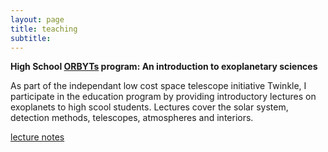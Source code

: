 ```yaml
---
layout: page
title: teaching
subtitle: 
---
```


**High School [ORBYTs](http://www.twinkle-spacemission.co.uk/orbyts/) program: An introduction to exoplanetary sciences**

As part of the independant low cost space telescope initiative Twinkle, I participate in the education program by providing introductory lectures on exoplanets to high scool students. Lectures cover the solar system, detection methods, telescopes, atmospheres and interiors. 

[lecture notes](https://liveuclac-my.sharepoint.com/:f:/r/personal/ucapqch_ucl_ac_uk/Documents/ORBYTs?csf=1&e=72ZMw2)
